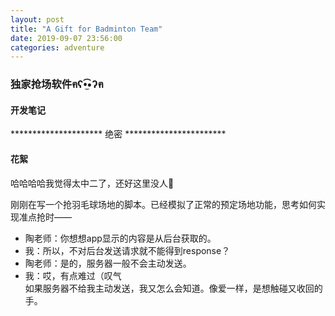 ```yaml
---
layout: post
title: "A Gift for Badminton Team"
date: 2019-09-07 23:56:00
categories: adventure
---
```

### 独家抢场软件ฅʕ•̫͡•ʔฅ
#### 开发笔记  
********************* 绝密 ***********************

#### 花絮
哈哈哈哈我觉得太中二了，还好这里没人💃

刚刚在写一个抢羽毛球场地的脚本。已经模拟了正常的预定场地功能，思考如何实现准点抢时——  
- 陶老师：你想想app显示的内容是从后台获取的。  
- 我：所以，不对后台发送请求就不能得到response？  
- 陶老师：是的，服务器一般不会主动发送。
- 我：哎，有点难过（叹气    
如果服务器不给我主动发送，我又怎么会知道。像爱一样，是想触碰又收回的手。

